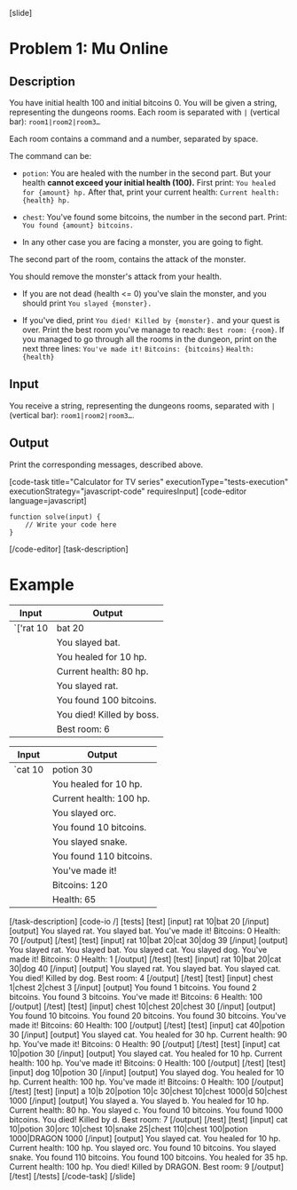 [slide]
# Problem 1: Mu Online
## Description
You have initial health 100 and initial bitcoins 0. You will be given a string, representing the dungeons rooms. Each room is separated with `|` (vertical bar): `room1|room2|room3…`

Each room contains a command and a number, separated by space. 

The command can be:

- `potion`: You are healed with the number in the second part. 
But your health **cannot exceed your initial health (100).**
First print: `You healed for {amount} hp.`
After that, print your current health: `Current health: {health} hp.`

- `chest`: You've found some bitcoins, the number in the second part.
Print: `You found {amount} bitcoins.`

- In any other case you are facing a monster, you are going to fight. 

The second part of the room, contains the attack of the monster. 

You should remove the monster's attack from your health. 

- If you are not dead (health \<\= 0) you've slain the monster, and you should print `You slayed {monster}.`

- If you've died, print `You died! Killed by {monster}.` and your quest is over. Print the best room you've manage to reach: `Best room: {room}`.
If you managed to go through all the rooms in the dungeon, print on the next three lines: 
`You've made it!`
`Bitcoins: {bitcoins}`
`Health: {health}`


## Input
You receive a string, representing the dungeons rooms, separated with `|` (vertical bar): `room1|room2|room3…`.

## Output
Print the corresponding messages, described above.

[code-task title="Calculator for TV series" executionType="tests-execution" executionStrategy="javascript-code" requiresInput]
[code-editor language=javascript]
```
function solve(input) {
	// Write your code here
}
```
[/code-editor]
[task-description]
# Example
| **Input** | **Output** |
| --- | --- |
|`['rat 10|bat 20|potion 10|rat 10|chest 100|boss 70|chest 1000']`| You slayed rat.|
||You slayed bat.|
||You healed for 10 hp.|
||Current health: 80 hp.|
||You slayed rat.|
||You found 100 bitcoins.|
||You died! Killed by boss.|
||Best room: 6|

| **Input** | **Output** |
| --- | --- |
|`cat 10|potion 30|orc 10|chest 10|snake 25|chest 110`| You slayed cat.|
||You healed for 10 hp.|
||Current health: 100 hp.|
||You slayed orc.|
||You found 10 bitcoins.|
||You slayed snake.|
||You found 110 bitcoins.|
||You've made it!|
||Bitcoins: 120|
||Health: 65|

[/task-description]
[code-io /]
[tests]
[test]
[input]
rat 10\|bat 20
[/input]
[output]
You slayed rat.
You slayed bat.
You've made it!
Bitcoins: 0
Health: 70
[/output]
[/test]
[test]
[input]
rat 10|bat 20|cat 30|dog 39
[/input]
[output]
You slayed rat.
You slayed bat.
You slayed cat.
You slayed dog.
You've made it!
Bitcoins: 0
Health: 1
[/output]
[/test]
[test]
[input]
rat 10|bat 20|cat 30|dog 40
[/input]
[output]
You slayed rat.
You slayed bat.
You slayed cat.
You died! Killed by dog.
Best room: 4
[/output]
[/test]
[test]
[input]
chest 1|chest 2|chest 3
[/input]
[output]
You found 1 bitcoins.
You found 2 bitcoins.
You found 3 bitcoins.
You've made it!
Bitcoins: 6
Health: 100
[/output]
[/test]
[test]
[input]
chest 10|chest 20|chest 30
[/input]
[output]
You found 10 bitcoins.
You found 20 bitcoins.
You found 30 bitcoins.
You've made it!
Bitcoins: 60
Health: 100
[/output]
[/test]
[test]
[input]
cat 40|potion 30
[/input]
[output]
You slayed cat.
You healed for 30 hp.
Current health: 90 hp.
You've made it!
Bitcoins: 0
Health: 90
[/output]
[/test]
[test]
[input]
cat 10|potion 30
[/input]
[output]
You slayed cat.
You healed for 10 hp.
Current health: 100 hp.
You've made it!
Bitcoins: 0
Health: 100
[/output]
[/test]
[test]
[input]
dog 10|potion 30
[/input]
[output]
You slayed dog.
You healed for 10 hp.
Current health: 100 hp.
You've made it!
Bitcoins: 0
Health: 100
[/output]
[/test]
[test]
[input]
a 10|b 20|potion 10|c 30|chest 10|chest 1000|d 50|chest 1000
[/input]
[output]
You slayed a.
You slayed b.
You healed for 10 hp.
Current health: 80 hp.
You slayed c.
You found 10 bitcoins.
You found 1000 bitcoins.
You died! Killed by d.
Best room: 7
[/output]
[/test]
[test]
[input]
cat 10|potion 30|orc 10|chest 10|snake 25|chest 110|chest 100|potion 1000|DRAGON 1000
[/input]
[output]
You slayed cat.
You healed for 10 hp.
Current health: 100 hp.
You slayed orc.
You found 10 bitcoins.
You slayed snake.
You found 110 bitcoins.
You found 100 bitcoins.
You healed for 35 hp.
Current health: 100 hp.
You died! Killed by DRAGON.
Best room: 9
[/output]
[/test]
[/tests]
[/code-task]
[/slide]